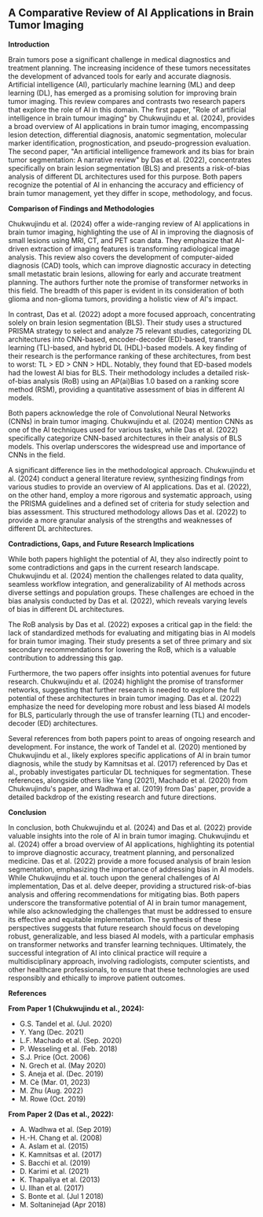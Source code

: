 ## A Comparative Review of AI Applications in Brain Tumor Imaging

**Introduction**

Brain tumors pose a significant challenge in medical diagnostics and treatment planning. The increasing incidence of these tumors necessitates the development of advanced tools for early and accurate diagnosis. Artificial intelligence (AI), particularly machine learning (ML) and deep learning (DL), has emerged as a promising solution for improving brain tumor imaging. This review compares and contrasts two research papers that explore the role of AI in this domain. The first paper, "Role of artificial intelligence in brain tumour imaging" by Chukwujindu et al. (2024), provides a broad overview of AI applications in brain tumor imaging, encompassing lesion detection, differential diagnosis, anatomic segmentation, molecular marker identification, prognostication, and pseudo-progression evaluation. The second paper, "An artificial intelligence framework and its bias for brain tumor segmentation: A narrative review" by Das et al. (2022), concentrates specifically on brain lesion segmentation (BLS) and presents a risk-of-bias analysis of different DL architectures used for this purpose. Both papers recognize the potential of AI in enhancing the accuracy and efficiency of brain tumor management, yet they differ in scope, methodology, and focus.

**Comparison of Findings and Methodologies**

Chukwujindu et al. (2024) offer a wide-ranging review of AI applications in brain tumor imaging, highlighting the use of AI in improving the diagnosis of small lesions using MRI, CT, and PET scan data. They emphasize that AI-driven extraction of imaging features is transforming radiological image analysis. This review also covers the development of computer-aided diagnosis (CAD) tools, which can improve diagnostic accuracy in detecting small metastatic brain lesions, allowing for early and accurate treatment planning. The authors further note the promise of transformer networks in this field. The breadth of this paper is evident in its consideration of both glioma and non-glioma tumors, providing a holistic view of AI's impact.

In contrast, Das et al. (2022) adopt a more focused approach, concentrating solely on brain lesion segmentation (BLS). Their study uses a structured PRISMA strategy to select and analyze 75 relevant studies, categorizing DL architectures into CNN-based, encoder-decoder (ED)-based, transfer learning (TL)-based, and hybrid DL (HDL)-based models. A key finding of their research is the performance ranking of these architectures, from best to worst: TL > ED > CNN > HDL. Notably, they found that ED-based models had the lowest AI bias for BLS. Their methodology includes a detailed risk-of-bias analysis (RoB) using an AP(ai)Bias 1.0 based on a ranking score method (RSM), providing a quantitative assessment of bias in different AI models.

Both papers acknowledge the role of Convolutional Neural Networks (CNNs) in brain tumor imaging. Chukwujindu et al. (2024) mention CNNs as one of the AI techniques used for various tasks, while Das et al. (2022) specifically categorize CNN-based architectures in their analysis of BLS models. This overlap underscores the widespread use and importance of CNNs in the field.

A significant difference lies in the methodological approach. Chukwujindu et al. (2024) conduct a general literature review, synthesizing findings from various studies to provide an overview of AI applications. Das et al. (2022), on the other hand, employ a more rigorous and systematic approach, using the PRISMA guidelines and a defined set of criteria for study selection and bias assessment. This structured methodology allows Das et al. (2022) to provide a more granular analysis of the strengths and weaknesses of different DL architectures.

**Contradictions, Gaps, and Future Research Implications**

While both papers highlight the potential of AI, they also indirectly point to some contradictions and gaps in the current research landscape. Chukwujindu et al. (2024) mention the challenges related to data quality, seamless workflow integration, and generalizability of AI methods across diverse settings and population groups. These challenges are echoed in the bias analysis conducted by Das et al. (2022), which reveals varying levels of bias in different DL architectures.

The RoB analysis by Das et al. (2022) exposes a critical gap in the field: the lack of standardized methods for evaluating and mitigating bias in AI models for brain tumor imaging. Their study presents a set of three primary and six secondary recommendations for lowering the RoB, which is a valuable contribution to addressing this gap.

Furthermore, the two papers offer insights into potential avenues for future research. Chukwujindu et al. (2024) highlight the promise of transformer networks, suggesting that further research is needed to explore the full potential of these architectures in brain tumor imaging. Das et al. (2022) emphasize the need for developing more robust and less biased AI models for BLS, particularly through the use of transfer learning (TL) and encoder-decoder (ED) architectures.

Several references from both papers point to areas of ongoing research and development. For instance, the work of Tandel et al. (2020) mentioned by Chukwujindu et al., likely explores specific applications of AI in brain tumor diagnosis, while the study by Kamnitsas et al. (2017) referenced by Das et al., probably investigates particular DL techniques for segmentation. These references, alongside others like Yang (2021), Machado et al. (2020) from Chukwujindu's paper, and Wadhwa et al. (2019) from Das' paper, provide a detailed backdrop of the existing research and future directions.

**Conclusion**

In conclusion, both Chukwujindu et al. (2024) and Das et al. (2022) provide valuable insights into the role of AI in brain tumor imaging. Chukwujindu et al. (2024) offer a broad overview of AI applications, highlighting its potential to improve diagnostic accuracy, treatment planning, and personalized medicine. Das et al. (2022) provide a more focused analysis of brain lesion segmentation, emphasizing the importance of addressing bias in AI models. While Chukwujindu et al. touch upon the general challenges of AI implementation, Das et al. delve deeper, providing a structured risk-of-bias analysis and offering recommendations for mitigating bias. Both papers underscore the transformative potential of AI in brain tumor management, while also acknowledging the challenges that must be addressed to ensure its effective and equitable implementation. The synthesis of these perspectives suggests that future research should focus on developing robust, generalizable, and less biased AI models, with a particular emphasis on transformer networks and transfer learning techniques. Ultimately, the successful integration of AI into clinical practice will require a multidisciplinary approach, involving radiologists, computer scientists, and other healthcare professionals, to ensure that these technologies are used responsibly and ethically to improve patient outcomes.

**References**

**From Paper 1 (Chukwujindu et al., 2024):**

*   G.S. Tandel et al. (Jul. 2020)
*   Y. Yang (Dec. 2021)
*   L.F. Machado et al. (Sep. 2020)
*   P. Wesseling et al. (Feb. 2018)
*   S.J. Price (Oct. 2006)
*   N. Grech et al. (May 2020)
*   S. Aneja et al. (Dec. 2019)
*   M. Cè (Mar. 01, 2023)
*   M. Zhu (Aug. 2022)
*   M. Rowe (Oct. 2019)

**From Paper 2 (Das et al., 2022):**

*   A. Wadhwa et al. (Sep 2019)
*   H.-H. Chang et al. (2008)
*   A. Aslam et al. (2015)
*   K. Kamnitsas et al. (2017)
*   S. Bacchi et al. (2019)
*   D. Karimi et al. (2021)
*   K. Thapaliya et al. (2013)
*   U. Ilhan et al. (2017)
*   S. Bonte et al. (Jul 1 2018)
*   M. Soltaninejad (Apr 2018)